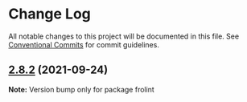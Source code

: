 # Change Log

All notable changes to this project will be documented in this file.
See [Conventional Commits](https://conventionalcommits.org) for commit guidelines.

## [2.8.2](https://github.com/wantedly/frolint/tree/master/packages/frolint/compare/v2.8.2-alpha.0...v2.8.2) (2021-09-24)

**Note:** Version bump only for package frolint
